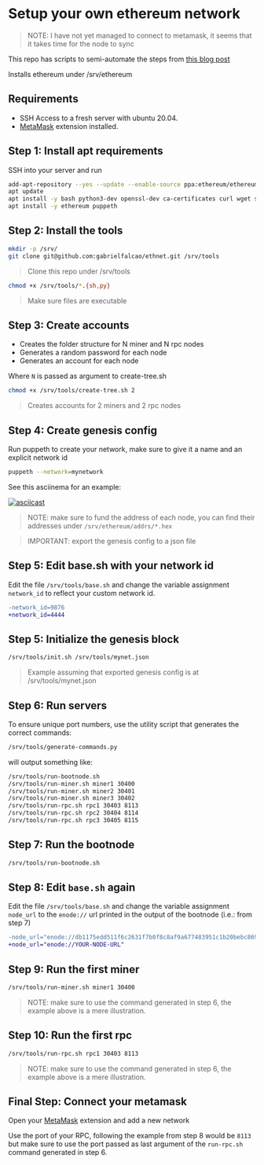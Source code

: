 # Setup your own ethereum network

> NOTE: I have not yet managed to connect to metamask, it seems that it takes time for the node to sync

This repo has scripts to semi-automate the steps from [this blog post](https://medium.com/@pradeep_thomas/how-to-setup-your-own-private-ethereum-network-f80bc6aea088)


Installs ethereum under /srv/ethereum

## Requirements

- SSH Access to a fresh server with ubuntu 20.04.
- [MetaMask](https://metamask.io/) extension installed.



## Step 1: Install apt requirements


SSH into your server and run

```bash
add-apt-repository --yes --update --enable-source ppa:ethereum/ethereum
apt update
apt install -y bash python3-dev openssl-dev ca-certificates curl wget sed nodejs git jq ack-grep
apt install -y ethereum puppeth
```

## Step 2: Install the tools



```bash
mkdir -p /srv/
git clone git@github.com:gabrielfalcao/ethnet.git /srv/tools
```
> Clone this repo under /srv/tools


```bash
chmod +x /srv/tools/*.{sh,py}
```
> Make sure files are executable

## Step 3: Create accounts


- Creates the folder structure for N miner and N rpc nodes
- Generates a random password for each node
- Generates an account for each node

Where `N` is passed as argument to create-tree.sh

```bash
chmod +x /srv/tools/create-tree.sh 2
```

> Creates accounts for 2 miners and 2 rpc nodes


## Step 4: Create genesis config


Run puppeth to create your network, make sure to give it a name and an
explicit network id


```bash
puppeth --network=mynetwork
```

See this asciinema for an example:

[![asciicast](https://asciinema.org/a/M6lNH4QL1H0CwnQICvs5O1PKQ.svg)](https://asciinema.org/a/M6lNH4QL1H0CwnQICvs5O1PKQ)


> NOTE: make sure to fund the address of each node, you can find their addresses under `/srv/ethereum/addrs/*.hex`

> IMPORTANT: export the genesis config to a json file


## Step 5: Edit base.sh with your network id

Edit the file `/srv/tools/base.sh` and change the variable assignment
`network_id` to reflect your custom network id.

```diff
-network_id=9876
+network_id=4444
```

## Step 5: Initialize the genesis block


```bash
/srv/tools/init.sh /srv/tools/mynet.json
```

> Example assuming that exported genesis config is at /srv/tools/mynet.json


## Step 6: Run servers

To ensure unique port numbers, use the utility script that generates
the correct commands:


```bash
/srv/tools/generate-commands.py
```


will output something like:

```bash
/srv/tools/run-bootnode.sh
/srv/tools/run-miner.sh miner1 30400
/srv/tools/run-miner.sh miner2 30401
/srv/tools/run-miner.sh miner3 30402
/srv/tools/run-rpc.sh rpc1 30403 8113
/srv/tools/run-rpc.sh rpc2 30404 8114
/srv/tools/run-rpc.sh rpc3 30405 8115
```


## Step 7: Run the bootnode

```bash
/srv/tools/run-bootnode.sh
```

## Step 8: Edit `base.sh` again

Edit the file `/srv/tools/base.sh` and change the variable assignment
`node_url` to the `enode://` url printed in the output of the bootnode (i.e.: from step 7)

```diff
-node_url="enode://db1175edd511f6c2631f7b0f8c8af9a677483951c1b20bebc869a0b2ac38b0b7cdcf9e3a99a7a2cfa527325bdc9c430e80caa0a7f69ce22c5da02dc50c0aef94@159.203.124.106:30303"
+node_url="enode://YOUR-NODE-URL"
```

## Step 9: Run the first miner

```bash
/srv/tools/run-miner.sh miner1 30400
```

> NOTE: make sure to use the command generated in step 6, the example above is a mere illustration.

## Step 10: Run the first rpc

```bash
/srv/tools/run-rpc.sh rpc1 30403 8113
```

> NOTE: make sure to use the command generated in step 6, the example above is a mere illustration.


## Final Step: Connect your metamask


Open your [MetaMask](https://metamask.io/) extension and add a new network

Use the port of your RPC, following the example from step 8 would be `8113` but make sure to use the port passed as last argument of the `run-rpc.sh` command generated in step 6.
